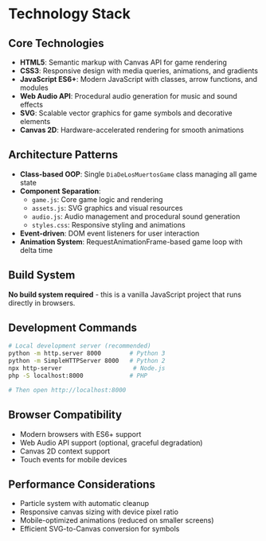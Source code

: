 # Technology Stack

## Core Technologies
- **HTML5**: Semantic markup with Canvas API for game rendering
- **CSS3**: Responsive design with media queries, animations, and gradients
- **JavaScript ES6+**: Modern JavaScript with classes, arrow functions, and modules
- **Web Audio API**: Procedural audio generation for music and sound effects
- **SVG**: Scalable vector graphics for game symbols and decorative elements
- **Canvas 2D**: Hardware-accelerated rendering for smooth animations

## Architecture Patterns
- **Class-based OOP**: Single `DiaDeLosMuertosGame` class managing all game state
- **Component Separation**: 
  - `game.js`: Core game logic and rendering
  - `assets.js`: SVG graphics and visual resources
  - `audio.js`: Audio management and procedural sound generation
  - `styles.css`: Responsive styling and animations
- **Event-driven**: DOM event listeners for user interaction
- **Animation System**: RequestAnimationFrame-based game loop with delta time

## Build System
**No build system required** - this is a vanilla JavaScript project that runs directly in browsers.

## Development Commands
```bash
# Local development server (recommended)
python -m http.server 8000        # Python 3
python -m SimpleHTTPServer 8000   # Python 2
npx http-server                    # Node.js
php -S localhost:8000             # PHP

# Then open http://localhost:8000
```

## Browser Compatibility
- Modern browsers with ES6+ support
- Web Audio API support (optional, graceful degradation)
- Canvas 2D context support
- Touch events for mobile devices

## Performance Considerations
- Particle system with automatic cleanup
- Responsive canvas sizing with device pixel ratio
- Mobile-optimized animations (reduced on smaller screens)
- Efficient SVG-to-Canvas conversion for symbols